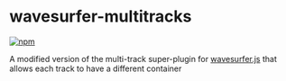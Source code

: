 wavesurfer-multitracks
==============================

[![npm](https://img.shields.io/npm/v/wavesurfer-multitracks)](https://www.npmjs.com/package/wavesurfer-multitracks)

A modified version of the multi-track super-plugin for [wavesurfer.js](https://github.com/katspaugh/wavesurfer.js) that allows each track to have a different container
